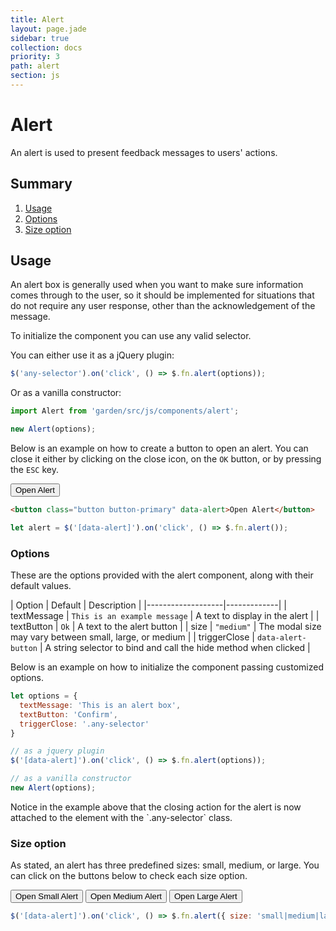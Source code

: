 ```yaml
---
title: Alert
layout: page.jade
sidebar: true
collection: docs
priority: 3
path: alert
section: js
---
```


# Alert
<p class="lead">
  An alert is used to present feedback messages to users' actions.
</p>

## Summary
1. [Usage](#usage)
1. [Options](#options)
1. [Size option](#size-option)

## Usage
An alert box is generally used when you want to make sure information comes through
to the user, so it should be implemented for situations that do not require any user
response, other than the acknowledgement of the message.

To initialize the component you can use any valid selector.

You can either use it as a jQuery plugin:
```js
$('any-selector').on('click', () => $.fn.alert(options));
```

Or as a vanilla constructor:
```js
import Alert from 'garden/src/js/components/alert';

new Alert(options);
```

Below is an example on how to create a button to open an alert. You can close it
either by clicking on the close icon, on the `OK` button, or by pressing the `ESC` key.

<div class="example example-code">
  <button class="button button-primary" data-alert>Open Alert</button>
</div>

```html
<button class="button button-primary" data-alert>Open Alert</button>
```

```js
let alert = $('[data-alert]').on('click', () => $.fn.alert());
```

### Options
These are the options provided with the alert component, along with their default values.

| Option            | Default | Description |
|-------------------|-------------|
| textMessage  | `This is an example message` | A text to display in the alert |
| textButton | `Ok` | A text to the alert button |
| size | `"medium"` | The modal size may vary between small, large, or medium |
| triggerClose | `data-alert-button` | A string selector to bind and call the hide method when clicked |

Below is an example on how to initialize the component passing customized options.
```js
let options = {
  textMessage: 'This is an alert box',
  textButton: 'Confirm',
  triggerClose: '.any-selector'
}

// as a jquery plugin
$('[data-alert]').on('click', () => $.fn.alert(options));

// as a vanilla constructor
new Alert(options);
```

<p class="notification notification-warning">
  Notice in the example above that the closing action for the alert is now
  attached to the element with the `.any-selector` class.
</p>

### Size option

As stated, an alert has three predefined sizes: small, medium, or large.
You can click on the buttons below to check each size option.

<div class="example example-code align-center">
  <button class="button button-primary" data-alert-small>Open Small Alert</button>
  <button class="button button-primary" data-alert-medium>Open Medium Alert</button>
  <button class="button button-primary" data-alert-large>Open Large Alert</button>
</div>

```js
$('[data-alert]').on('click', () => $.fn.alert({ size: 'small|medium|large' }));
```
